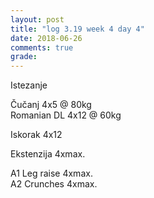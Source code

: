 ```yaml
---
layout: post
title: "log 3.19 week 4 day 4"
date: 2018-06-26
comments: true
grade:
---
```


Istezanje

Čučanj 4x5 @ 80kg    
Romanian DL 4x12 @ 60kg      

Iskorak 4x12  

Ekstenzija 4xmax. 

A1 Leg raise 4xmax.   
A2 Crunches 4xmax.   

